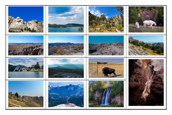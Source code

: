 <table align=center border="1">

<tr>

<td width="250"> <img src="../pics/sd_001.jpg" width="240" border=0 alt=""></img> </td>
<td width="250"> <img src="../pics/sd_002.jpg" width="240" border=0 alt=""></img> </td>
<td width="250"> <img src="../pics/sd_003.jpg" width="240" border=0 alt=""></img> </td>
<td width="250"> <img src="../pics/sd_004.jpg" width="240" border=0 alt=""></img> </td>

</tr>

<tr>

<td width="250"> <img src="../pics/sd_101.jpg" width="240" border=0 alt=""></img> </td>
<td width="250"> <img src="../pics/sd_102.jpg" width="240" border=0 alt=""></img> </td>
<td width="250"> <img src="../pics/sd_103.jpg" width="240" border=0 alt=""></img> </td>
<td width="250"> <img src="../pics/sd_104.jpg" width="240" border=0 alt=""></img> </td>

</tr>

<tr>

<td width="250"> <img src="../pics/sd_201.jpg" width="240" border=0 alt=""></img> </td>
<td width="250"> <img src="../pics/sd_202.jpg" width="240" border=0 alt=""></img> </td>
<td width="250"> <img src="../pics/sd_203.jpg" width="240" border=0 alt=""></img> </td>
<td width="250" rowspan="0"> <img src="../pics/sd_204.jpg" width="240" border=0 alt=""></img> </td>

</tr>

<tr>

<td width="250"> <img src="../pics/sd_301.jpg" width="240" border=0 alt=""></img> </td>
<td width="250"> <img src="../pics/sd_302.jpg" width="240" border=0 alt=""></img> </td>
<td width="250"> <img src="../pics/sd_303.jpg" width="240" border=0 alt=""></img> </td>

</tr>

</table>